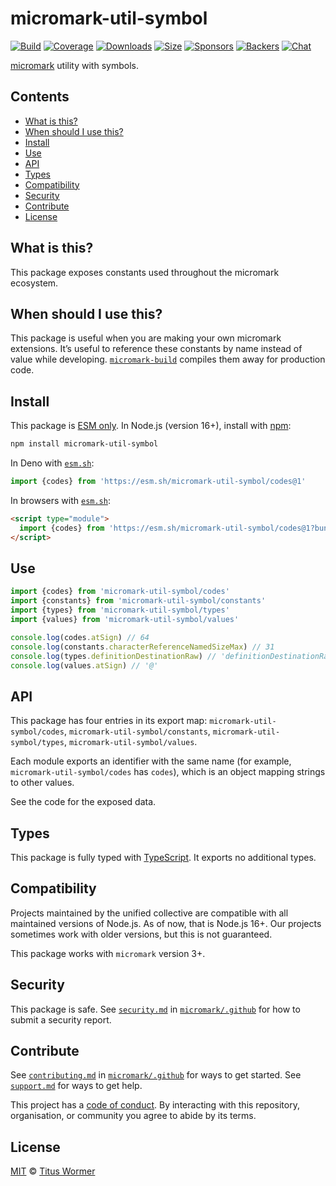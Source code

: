 # micromark-util-symbol

[![Build][build-badge]][build]
[![Coverage][coverage-badge]][coverage]
[![Downloads][downloads-badge]][downloads]
[![Size][bundle-size-badge]][bundle-size]
[![Sponsors][sponsors-badge]][opencollective]
[![Backers][backers-badge]][opencollective]
[![Chat][chat-badge]][chat]

[micromark][] utility with symbols.

## Contents

*   [What is this?](#what-is-this)
*   [When should I use this?](#when-should-i-use-this)
*   [Install](#install)
*   [Use](#use)
*   [API](#api)
*   [Types](#types)
*   [Compatibility](#compatibility)
*   [Security](#security)
*   [Contribute](#contribute)
*   [License](#license)

## What is this?

This package exposes constants used throughout the micromark ecosystem.

## When should I use this?

This package is useful when you are making your own micromark extensions.
It’s useful to reference these constants by name instead of value while
developing.
[`micromark-build`][micromark-build] compiles them away for production code.

## Install

This package is [ESM only][esm].
In Node.js (version 16+), install with [npm][]:

```sh
npm install micromark-util-symbol
```

In Deno with [`esm.sh`][esmsh]:

```js
import {codes} from 'https://esm.sh/micromark-util-symbol/codes@1'
```

In browsers with [`esm.sh`][esmsh]:

```html
<script type="module">
  import {codes} from 'https://esm.sh/micromark-util-symbol/codes@1?bundle'
</script>
```

## Use

```js
import {codes} from 'micromark-util-symbol/codes'
import {constants} from 'micromark-util-symbol/constants'
import {types} from 'micromark-util-symbol/types'
import {values} from 'micromark-util-symbol/values'

console.log(codes.atSign) // 64
console.log(constants.characterReferenceNamedSizeMax) // 31
console.log(types.definitionDestinationRaw) // 'definitionDestinationRaw'
console.log(values.atSign) // '@'
```

## API

This package has four entries in its export map: `micromark-util-symbol/codes`,
`micromark-util-symbol/constants`, `micromark-util-symbol/types`,
`micromark-util-symbol/values`.

Each module exports an identifier with the same name (for example,
`micromark-util-symbol/codes` has `codes`), which is an object mapping strings
to other values.

See the code for the exposed data.

## Types

This package is fully typed with [TypeScript][].
It exports no additional types.

## Compatibility

Projects maintained by the unified collective are compatible with all maintained
versions of Node.js.
As of now, that is Node.js 16+.
Our projects sometimes work with older versions, but this is not guaranteed.

This package works with `micromark` version 3+.

## Security

This package is safe.
See [`security.md`][securitymd] in [`micromark/.github`][health] for how to
submit a security report.

## Contribute

See [`contributing.md`][contributing] in [`micromark/.github`][health] for ways
to get started.
See [`support.md`][support] for ways to get help.

This project has a [code of conduct][coc].
By interacting with this repository, organisation, or community you agree to
abide by its terms.

## License

[MIT][license] © [Titus Wormer][author]

<!-- Definitions -->

[build-badge]: https://github.com/micromark/micromark/workflows/main/badge.svg

[build]: https://github.com/micromark/micromark/actions

[coverage-badge]: https://img.shields.io/codecov/c/github/micromark/micromark.svg

[coverage]: https://codecov.io/github/micromark/micromark

[downloads-badge]: https://img.shields.io/npm/dm/micromark-util-symbol.svg

[downloads]: https://www.npmjs.com/package/micromark-util-symbol

[bundle-size-badge]: https://img.shields.io/badge/dynamic/json?label=minzipped%20size&query=$.size.compressedSize&url=https://deno.bundlejs.com/?q=micromark-util-symbol

[bundle-size]: https://bundlejs.com/?q=micromark-util-symbol

[sponsors-badge]: https://opencollective.com/unified/sponsors/badge.svg

[backers-badge]: https://opencollective.com/unified/backers/badge.svg

[opencollective]: https://opencollective.com/unified

[npm]: https://docs.npmjs.com/cli/install

[esm]: https://gist.github.com/sindresorhus/a39789f98801d908bbc7ff3ecc99d99c

[esmsh]: https://esm.sh

[chat-badge]: https://img.shields.io/badge/chat-discussions-success.svg

[chat]: https://github.com/micromark/micromark/discussions

[license]: https://github.com/micromark/micromark/blob/main/license

[author]: https://wooorm.com

[health]: https://github.com/micromark/.github

[securitymd]: https://github.com/micromark/.github/blob/main/security.md

[contributing]: https://github.com/micromark/.github/blob/main/contributing.md

[support]: https://github.com/micromark/.github/blob/main/support.md

[coc]: https://github.com/micromark/.github/blob/main/code-of-conduct.md

[typescript]: https://www.typescriptlang.org

[micromark]: https://github.com/micromark/micromark

[micromark-build]: https://github.com/micromark/micromark/tree/main/packages/micromark-build

